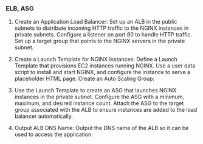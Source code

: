 ### ELB, ASG

1. Create an Application Load Balancer:
Set up an ALB in the public subnets to distribute incoming HTTP traffic to the NGINX instances in private subnets.
Configure a listener on port 80 to handle HTTP traffic.
Set up a target group that points to the NGINX servers in the private subnet.

2. Create a Launch Template for NGINX Instances:
Define a Launch Template that provisions EC2 instances running NGINX.
Use a user data script to install and start NGINX, and configure the instance to serve a placeholder HTML page.
Create an Auto Scaling Group:

3. Use the Launch Template to create an ASG that launches NGINX instances in the private subnet.
Configure the ASG with a minimum, maximum, and desired instance count.
Attach the ASG to the target group associated with the ALB to ensure instances are added to the load balancer automatically.

4. Output ALB DNS Name:
Output the DNS name of the ALB so it can be used to access the application.